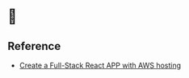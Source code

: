 # 👋

## Reference

 - [Create a Full-Stack React APP with AWS hosting](https://aws.amazon.com/pt/getting-started/hands-on/build-react-app-amplify-graphql/?pg=gs&sec=tut)
